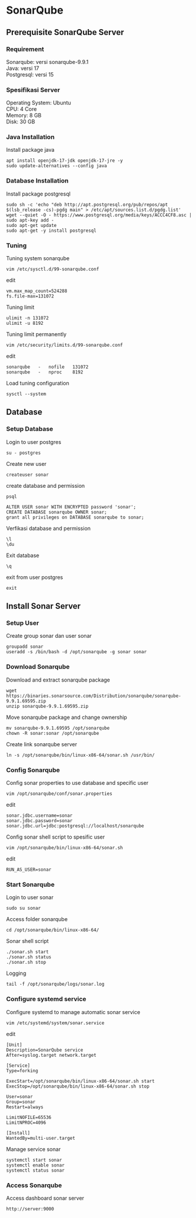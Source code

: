 # SonarQube 

## Prerequisite SonarQube Server
### Requirement 
Sonarqube: versi sonarqube-9.9.1<br>
Java: versi 17<br>
Postgresql: versi 15<br>

### Spesifikasi Server
Operating System: Ubuntu<br>
CPU: 4 Core<br>
Memory: 8 GB<br>
Disk: 30 GB<br>

### Java Installation
Install package java
```
apt install openjdk-17-jdk openjdk-17-jre -y
sudo update-alternatives --config java
```

### Database Installation
Install package postgresql
```
sudo sh -c 'echo "deb http://apt.postgresql.org/pub/repos/apt $(lsb_release -cs)-pgdg main" > /etc/apt/sources.list.d/pgdg.list'
wget --quiet -O - https://www.postgresql.org/media/keys/ACCC4CF8.asc | sudo apt-key add -
sudo apt-get update
sudo apt-get -y install postgresql
```
### Tuning
Tuning system sonarqube
```
vim /etc/sysctl.d/99-sonarqube.conf
```
edit
```
vm.max_map_count=524288
fs.file-max=131072
```
Tuning limit
```
ulimit -n 131072
ulimit -u 8192
```
Tuning limit permanently
```
vim /etc/security/limits.d/99-sonarqube.conf
```
edit
```
sonarqube   -   nofile   131072
sonarqube   -   nproc    8192
```
Load tuning configuration
```
sysctl --system
```

## Database

### Setup Database
Login to user postgres
```
su - postgres
```

Create new user
```
createuser sonar
```

create database and permission
```
psql
```
```
ALTER USER sonar WITH ENCRYPTED password 'sonar';
CREATE DATABASE sonarqube OWNER sonar;
grant all privileges on DATABASE sonarqube to sonar;
```

Verfikasi database and permission
```
\l
\du
```

Exit database
```
\q
```

exit from user postgres
```
exit
```

## Install Sonar Server
### Setup User
Create group sonar dan user sonar
```
groupadd sonar
useradd -s /bin/bash -d /opt/sonarqube -g sonar sonar
```

### Download Sonarqube
Download and extract sonarqube package
```
wget https://binaries.sonarsource.com/Distribution/sonarqube/sonarqube-9.9.1.69595.zip
unzip sonarqube-9.9.1.69595.zip
```

Move sonarqube package and change ownership
```
mv sonarqube-9.9.1.69595 /opt/sonarqube
chown -R sonar:sonar /opt/sonarqube 
```

Create link sonarqube server
```
ln -s /opt/sonarqube/bin/linux-x86-64/sonar.sh /usr/bin/
```

### Config Sonarqube
Config sonar properties to use database and specific user
```
vim /opt/sonarqube/conf/sonar.properties
```

edit
```
sonar.jdbc.username=sonar
sonar.jdbc.password=sonar
sonar.jdbc.url=jdbc:postgresql://localhost/sonarqube
```

Config sonar shell script to spesific user
```
vim /opt/sonarqube/bin/linux-x86-64/sonar.sh
```

edit
```
RUN_AS_USER=sonar
```

### Start Sonarqube
Login to user sonar
```
sudo su sonar
```

Access folder sonarqube
```
cd /opt/sonarqube/bin/linux-x86-64/
```

Sonar shell script
```
./sonar.sh start
./sonar.sh status
./sonar.sh stop
```

Logging
```
tail -f /opt/sonarqube/logs/sonar.log
```

### Configure systemd service
Configure systemd to manage automatic sonar service
```
vim /etc/systemd/system/sonar.service
```

edit
```
[Unit]
Description=SonarQube service
After=syslog.target network.target

[Service]
Type=forking

ExecStart=/opt/sonarqube/bin/linux-x86-64/sonar.sh start
ExecStop=/opt/sonarqube/bin/linux-x86-64/sonar.sh stop

User=sonar
Group=sonar
Restart=always

LimitNOFILE=65536
LimitNPROC=4096

[Install]
WantedBy=multi-user.target
```

Manage service sonar
```
systemctl start sonar
systemctl enable sonar
systemctl status sonar
```

### Access Sonarqube
Access dashboard sonar server
```
http://server:9000
```
